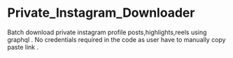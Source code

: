 # Private_Instagram_Downloader
Batch download private instagram profile posts,highlights,reels using graphql . No credentials required in the code as user have to manually copy paste link . 
